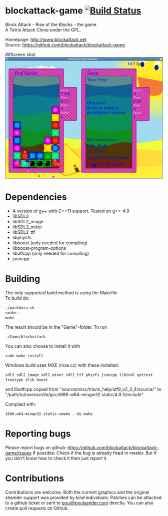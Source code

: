 # blockattack-game [![Build Status](https://travis-ci.org/blockattack/blockattack-game.svg?branch=master)](https://travis-ci.org/blockattack/blockattack-game)
Block Attack - Rise of the Blocks - the game<br/>
A Tetris Attack Clone under the GPL.

Homepage: http://www.blockattack.net<br/>
Source: https://github.com/blockattack/blockattack-game

##Screen shot
![Block Attack - Rise of the Blocks 2.0.0 snapshot](/source/misc/screenshots/screen_shot_2016_01_19.png?raw=true "Screen shot from 2016-01-19")

# Dependencies
  * A version of g++ with C++11 support. Tested on g++-4.9
  * libSDL2
  * libSDL2_image
  * libSDL2_mixer
  * libSDL2_ttf
  * libphysfs
  * libboost (only needed for compiling)
  * libboost-program-options
  * libutfcpp (only needed for compiling)
  * jsoncpp

# Building
The only supported build method is using the Makefile<br/>
To build do:
```
./packdata.sh
cmake .
make
```
The result should be in the "Game"-folder. To run
```
./Game/blockattack
```

You can also choose to install it with
```
sudo make install
```

Windows build uses MXE (mxe.cc) with these installed:
```
sdl2 sdl2_image sdl2_mixer sdl2_ttf physfs jsoncpp libtool gettext freetype zlib boost
```
and libutfcpp copied from "source/misc/travis_help/utf8_v2_3_4/source/" to "/path/to/mxe/usr/lib/gcc/i686-w64-mingw32.static/4.9.3/include"

Compiled with:
```
i686-w64-mingw32.static-cmake . && make
```

# Reporting bugs

Please report bugs on github: https://github.com/blockattack/blockattack-game/issues
If possible: Check if the bug is already fixed in master. But if you don't know how to check it then just report it.

# Contributions
Contributions are welcome. Both the current graphics and the original sharedir support was provided by kind individuals. 
Patches can be attached to a github ticket or sent to poul@poulsander.com directly. You can also create pull requests on Github. 
